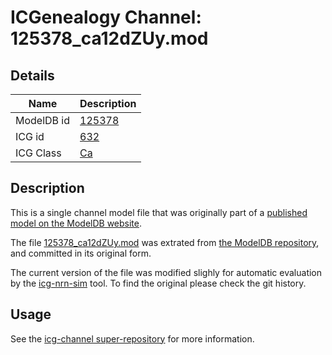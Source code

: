 # ICGenealogy Channel: 125378\_ca12dZUy.mod

## Details

Name | Description
---- | -----------
ModelDB id | [125378](http://senselab.med.yale.edu/ModelDB/ShowModel.cshtml?model=125378)
ICG id | [632](http://icg.neurotheory.ox.ac.uk/channels/3/632)
ICG Class | [Ca](http://icg.neurotheory.ox.ac.uk/channels/3)

## Description

This is a single channel model file that was originally part of a [published model on the ModelDB website](http://senselab.med.yale.edu/ModelDB/ShowModel.cshtml?model=125378).


The file [125378\_ca12dZUy.mod](125378_ca12dZUy.mod) was extrated from [the ModelDB repository](http://senselab.med.yale.edu/ModelDB/ShowModel.cshtml?model=125378), and committed in its original form.

The current version of the file was modified slighly for automatic evaluation by the [icg-nrn-sim](https://github.com/icgenealogy/icg-nrn-sim) tool. To find the original please check the git history.


## Usage

See the [icg-channel super-repository](https://github.com/icgenealogy/icg-channels) for more information.